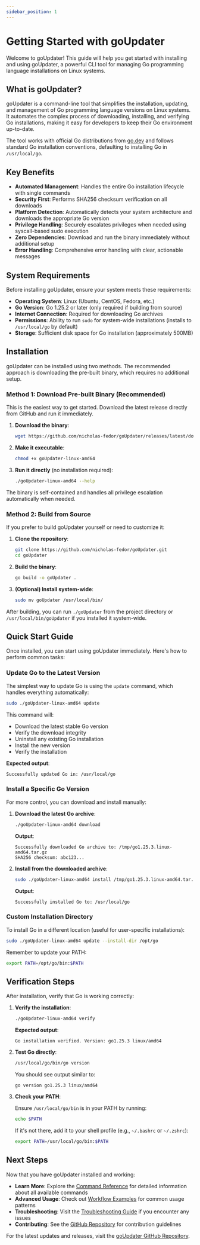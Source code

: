 ```yaml
---
sidebar_position: 1
---
```


# Getting Started with goUpdater

Welcome to goUpdater! This guide will help you get started with installing and using goUpdater, a powerful CLI tool for managing Go programming language installations on Linux systems.

## What is goUpdater?

goUpdater is a command-line tool that simplifies the installation, updating, and management of Go programming language versions on Linux systems. It automates the complex process of downloading, installing, and verifying Go installations, making it easy for developers to keep their Go environment up-to-date.

The tool works with official Go distributions from [go.dev](https://go.dev) and follows standard Go installation conventions, defaulting to installing Go in `/usr/local/go`.

## Key Benefits

- **Automated Management**: Handles the entire Go installation lifecycle with single commands
- **Security First**: Performs SHA256 checksum verification on all downloads
- **Platform Detection**: Automatically detects your system architecture and downloads the appropriate Go version
- **Privilege Handling**: Securely escalates privileges when needed using syscall-based sudo execution
- **Zero Dependencies**: Download and run the binary immediately without additional setup
- **Error Handling**: Comprehensive error handling with clear, actionable messages

## System Requirements

Before installing goUpdater, ensure your system meets these requirements:

- **Operating System**: Linux (Ubuntu, CentOS, Fedora, etc.)
- **Go Version**: Go 1.25.2 or later (only required if building from source)
- **Internet Connection**: Required for downloading Go archives
- **Permissions**: Ability to run `sudo` for system-wide installations (installs to `/usr/local/go` by default)
- **Storage**: Sufficient disk space for Go installation (approximately 500MB)

## Installation

goUpdater can be installed using two methods. The recommended approach is downloading the pre-built binary, which requires no additional setup.

### Method 1: Download Pre-built Binary (Recommended)

This is the easiest way to get started. Download the latest release directly from GitHub and run it immediately.

1. **Download the binary**:

   ```bash
   wget https://github.com/nicholas-fedor/goUpdater/releases/latest/download/goUpdater
   ```

2. **Make it executable**:

   ```bash
   chmod +x goUpdater-linux-amd64
   ```

3. **Run it directly** (no installation required):

   ```bash
   ./goUpdater-linux-amd64 --help
   ```

The binary is self-contained and handles all privilege escalation automatically when needed.

### Method 2: Build from Source

If you prefer to build goUpdater yourself or need to customize it:

1. **Clone the repository**:

   ```bash
   git clone https://github.com/nicholas-fedor/goUpdater.git
   cd goUpdater
   ```

2. **Build the binary**:

   ```bash
   go build -o goUpdater .
   ```

3. **(Optional) Install system-wide**:

   ```bash
   sudo mv goUpdater /usr/local/bin/
   ```

After building, you can run `./goUpdater` from the project directory or `/usr/local/bin/goUpdater` if you installed it system-wide.

## Quick Start Guide

Once installed, you can start using goUpdater immediately. Here's how to perform common tasks:

### Update Go to the Latest Version

The simplest way to update Go is using the `update` command, which handles everything automatically:

```bash
sudo ./goUpdater-linux-amd64 update
```

This command will:

- Download the latest stable Go version
- Verify the download integrity
- Uninstall any existing Go installation
- Install the new version
- Verify the installation

**Expected output**:

```text
Successfully updated Go in: /usr/local/go
```

### Install a Specific Go Version

For more control, you can download and install manually:

1. **Download the latest Go archive**:

   ```bash
   ./goUpdater-linux-amd64 download
   ```

   **Output**:

   ```text
   Successfully downloaded Go archive to: /tmp/go1.25.3.linux-amd64.tar.gz
   SHA256 checksum: abc123...
   ```

2. **Install from the downloaded archive**:

   ```bash
   sudo ./goUpdater-linux-amd64 install /tmp/go1.25.3.linux-amd64.tar.gz
   ```

   **Output**:

   ```text
   Successfully installed Go to: /usr/local/go
   ```

### Custom Installation Directory

To install Go in a different location (useful for user-specific installations):

```bash
sudo ./goUpdater-linux-amd64 update --install-dir /opt/go
```

Remember to update your PATH:

```bash
export PATH=/opt/go/bin:$PATH
```

## Verification Steps

After installation, verify that Go is working correctly:

1. **Verify the installation**:

   ```bash
   ./goUpdater-linux-amd64 verify
   ```

   **Expected output**:

   ```text
   Go installation verified. Version: go1.25.3 linux/amd64
   ```

2. **Test Go directly**:

   ```bash
   /usr/local/go/bin/go version
   ```

   You should see output similar to:

   ```text
   go version go1.25.3 linux/amd64
   ```

3. **Check your PATH**:

   Ensure `/usr/local/go/bin` is in your PATH by running:

   ```bash
   echo $PATH
   ```

   If it's not there, add it to your shell profile (e.g., `~/.bashrc` or `~/.zshrc`):

   ```bash
   export PATH=/usr/local/go/bin:$PATH
   ```

## Next Steps

Now that you have goUpdater installed and working:

- **Learn More**: Explore the [Command Reference](commands.md) for detailed information about all available commands
- **Advanced Usage**: Check out [Workflow Examples](examples.md) for common usage patterns
- **Troubleshooting**: Visit the [Troubleshooting Guide](troubleshooting.md) if you encounter any issues
- **Contributing**: See the [GitHub Repository](https://github.com/nicholas-fedor/goUpdater) for contribution guidelines

For the latest updates and releases, visit the [goUpdater GitHub Repository](https://github.com/nicholas-fedor/goUpdater).
